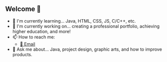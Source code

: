 ## Welcome 👋

- 🌱 I'm currently learning... Java, HTML, CSS, JS, C/C++, etc.
- 🔭 I'm currently working on... creating a professional portfolio, achieving higher education, and more!
- 📫 How to reach me: 
  - [📧 Email](mailto::jacobharris5705@gmail.com)
- 💬 Ask me about... Java, project design, graphic arts, and how to improve products.

<!--
**P/jacobleeharris** is a ✨ _special_ ✨ repository because its `README.md` (this file) appears on your GitHub profile.

Here are some ideas to get you started:

- 🔭 I’m currently working on ...
- 🌱 I’m currently learning ...
- 👯 I’m looking to collaborate on ...
- 🤔 I’m looking for help with ...
- 💬 Ask me about ...
- 📫 How to reach me: ...
- 😄 Pronouns: ...
- ⚡ Fun fact: ...
-->
